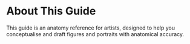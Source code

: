 # About This Guide

This guide is an anatomy reference for artists, designed to help you conceptualise and draft figures and portraits with anatomical accuracy.
